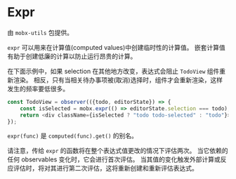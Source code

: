 # Expr

由 `mobx-utils` 包提供。

`expr` 可以用来在计算值(computed values)中创建临时性的计算值。
嵌套计算值有助于创建低廉的计算以防止运行昂贵的计算。

在下面示例中，如果 selection 在其他地方改变，表达式会阻止 `TodoView` 组件重新渲染。
相反，只有当相关待办事项被(取消)选择时，组件才会重新渲染，这样发生的频率要低很多。

```javascript
const TodoView = observer(({todo, editorState}) => {
    const isSelected = mobx.expr(() => editorState.selection === todo);
    return <div className={isSelected ? "todo todo-selected" : "todo"}>{todo.title}</div>;
});
```

`expr(func)` 是 `computed(func).get()` 的别名。

请注意，传给 `expr` 的函数将在整个表达式值更改的情况下评估两次。
当它依赖的任何 observables 变化时，它会进行首次评估。
当其值的变化触发外部计算或反应评估时，将对其进行第二次评估，这将重新创建和重新评估表达式。